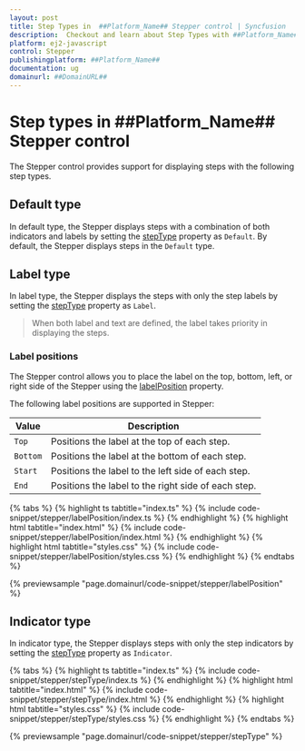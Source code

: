 ```yaml
---
layout: post
title: Step Types in  ##Platform_Name## Stepper control | Syncfusion
description:  Checkout and learn about Step Types with ##Platform_Name## Stepper control of Syncfusion Essential JS 2 and more details.
platform: ej2-javascript
control: Stepper
publishingplatform: ##Platform_Name##
documentation: ug
domainurl: ##DomainURL##
---
```


# Step types in ##Platform_Name## Stepper control

The Stepper control provides support for displaying steps with the following step types.

## Default type

In default type, the Stepper displays steps with a combination of both indicators and labels by setting the [stepType](https://ej2.syncfusion.com/documentation/api/stepper#steptype) property as `Default`. By default, the Stepper displays steps in the `Default` type.

## Label type

In label type, the Stepper displays the steps with only the step labels by setting the [stepType](https://ej2.syncfusion.com/documentation/api/stepper#steptype) property as `Label`.

> When both label and text are defined, the label takes priority in displaying the steps.

### Label positions

The Stepper control allows you to place the label on the top, bottom, left, or right side of the Stepper using the [labelPosition](https://ej2.syncfusion.com/documentation/api/stepper#labelposition) property. 

The following label positions are supported in Stepper:

| Value | Description |
|-----|-----|
| `Top` | Positions the label at the top of each step. |
| `Bottom` | Positions the label at the bottom of each step. |
| `Start` | Positions the label to the left side of each step. |
| `End` | Positions the label to the right side of each step. |

{% tabs %}
{% highlight ts tabtitle="index.ts" %}
{% include code-snippet/stepper/labelPosition/index.ts %}
{% endhighlight %}
{% highlight html tabtitle="index.html" %}
{% include code-snippet/stepper/labelPosition/index.html %}
{% endhighlight %}
{% highlight html tabtitle="styles.css" %}
{% include code-snippet/stepper/labelPosition/styles.css %}
{% endhighlight %}
{% endtabs %}

{% previewsample "page.domainurl/code-snippet/stepper/labelPosition" %}

## Indicator type

In indicator type, the Stepper displays steps with only the step indicators  by setting the [stepType](https://ej2.syncfusion.com/documentation/api/stepper#steptype) property as `Indicator`.

{% tabs %}
{% highlight ts tabtitle="index.ts" %}
{% include code-snippet/stepper/stepType/index.ts %}
{% endhighlight %}
{% highlight html tabtitle="index.html" %}
{% include code-snippet/stepper/stepType/index.html %}
{% endhighlight %}
{% highlight html tabtitle="styles.css" %}
{% include code-snippet/stepper/stepType/styles.css %}
{% endhighlight %}
{% endtabs %}

{% previewsample "page.domainurl/code-snippet/stepper/stepType" %}